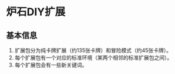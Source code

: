 # 炉石DIY扩展

## 基本信息

1. 扩展包分为纯卡牌扩展（约135张卡牌）和冒险模式（约45张卡牌）。
2. 每个扩展包有一个对应的标准环境（某两个相邻的标准扩展包之间）。
3. 每个扩展包会有一些新关键词。
